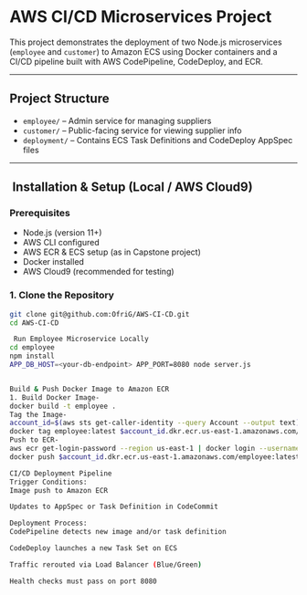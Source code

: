 # AWS CI/CD Microservices Project

This project demonstrates the deployment of two Node.js microservices (`employee` and `customer`) to Amazon ECS using Docker containers and a CI/CD pipeline built with AWS CodePipeline, CodeDeploy, and ECR.

---

##  Project Structure

- `employee/` – Admin service for managing suppliers  
- `customer/` – Public-facing service for viewing supplier info  
- `deployment/` – Contains ECS Task Definitions and CodeDeploy AppSpec files  

---

## ️ Installation & Setup (Local / AWS Cloud9)

### Prerequisites

- Node.js (version 11+)
- AWS CLI configured
- AWS ECR & ECS setup (as in Capstone project)
- Docker installed
- AWS Cloud9 (recommended for testing)

### 1. Clone the Repository

```bash
git clone git@github.com:OfriG/AWS-CI-CD.git
cd AWS-CI-CD

 Run Employee Microservice Locally
cd employee
npm install
APP_DB_HOST=<your-db-endpoint> APP_PORT=8080 node server.js


Build & Push Docker Image to Amazon ECR
1. Build Docker Image-
docker build -t employee .
Tag the Image-
account_id=$(aws sts get-caller-identity --query Account --output text)
docker tag employee:latest $account_id.dkr.ecr.us-east-1.amazonaws.com/employee:latest
Push to ECR-
aws ecr get-login-password --region us-east-1 | docker login --username AWS --password-stdin $account_id.dkr.ecr.us-east-1.amazonaws.com
docker push $account_id.dkr.ecr.us-east-1.amazonaws.com/employee:latest

CI/CD Deployment Pipeline
Trigger Conditions:
Image push to Amazon ECR

Updates to AppSpec or Task Definition in CodeCommit

Deployment Process:
CodePipeline detects new image and/or task definition

CodeDeploy launches a new Task Set on ECS

Traffic rerouted via Load Balancer (Blue/Green)

Health checks must pass on port 8080

